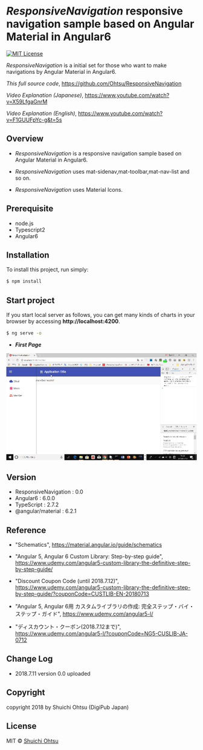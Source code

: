 # _ResponsiveNavigation_ responsive navigation sample based on Angular Material in Angular6
[![MIT License](http://img.shields.io/badge/license-MIT-blue.svg?style=flat)](LICENSE)


_ResponsiveNavigation_ is a initial set for those who want to make navigations by Angular Material in Angular6.

_This full source code_,
<https://github.com/Ohtsu/ResponsiveNavigation>

_Video Explanation (Japanese)_,
<https://www.youtube.com/watch?v=X59LfgaGnrM>

_Video Explanation (English)_,
<https://www.youtube.com/watch?v=F1GUUFpYc-g&t=5s>


## Overview 
   - _ResponsiveNavigation_ is a responsive navigation sample based on Angular Material in Angular6.

   - _ResponsiveNavigation_ uses mat-sidenav,mat-toolbar,mat-nav-list and so on.

   - _ResponsiveNavigation_ uses Material Icons.
  

## Prerequisite

   - node.js
   - Typescript2
   - Angular6


## Installation

To install this project, run simply:

```bash
$ npm install 
```
## Start project

If you start local server as follows, you can get many kinds of charts in your browser by accessing **http://localhost:4200**.


```bash
$ ng serve -o
```

  - ***First Page*** 

  <img src="https://raw.githubusercontent.com/Ohtsu/images/master/ng6-material/Navigation01.gif" width= "640" >


## Version

   - ResponsiveNavigation       : 0.0
   - Angular6                   : 6.0.0
   - TypeScript                 : 2.7.2
   - @angular/material          : 6.2.1



## Reference

- "Schematics", 
<https://material.angular.io/guide/schematics>

- "Angular 5, Angular 6 Custom Library: Step-by-step guide", 
<https://www.udemy.com/angular5-custom-library-the-definitive-step-by-step-guide/>

- "Discount Coupon Code (until 2018.7.12)", 
<https://www.udemy.com/angular5-custom-library-the-definitive-step-by-step-guide/?couponCode=CUSTLIB-EN-20180713>

- "Angular 5, Angular 6用 カスタムライブラリの作成: 完全ステップ・バイ・ステップ・ガイド", 
<https://www.udemy.com/angular5-l/>

- "ディスカウント・クーポン(2018.7.12まで)", 
<https://www.udemy.com/angular5-l/?couponCode=NG5-CUSLIB-JA-0712>


## Change Log

 - 2018.7.11 version 0.0 uploaded 

## Copyright

copyright 2018 by Shuichi Ohtsu (DigiPub Japan)


## License

MIT © [Shuichi Ohtsu](ohtsu@digipub-net.com)

